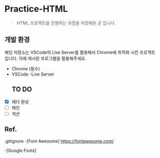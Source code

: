 # Practice-HTML

> HTML 프로젝트를 진행하는 과정을 저장해둔 곳 입니다.

## 개발 환경

해당 저장소는 VSCode의 Live Server를 활용해서
Chrome에 최적화 시킨 프로젝트 입니다. 아래 제시된 프로그램을 활용해주세요.


- Chrome (필수)
- VSCode
    -Live Server
    ##  TO DO
- [X] 헤더 완성
- [ ] 메인
- [ ] 섹션

## Ref.
.gitignore
-[Font Awesome]
https://fontawesome.com/

-[Google Fonts]